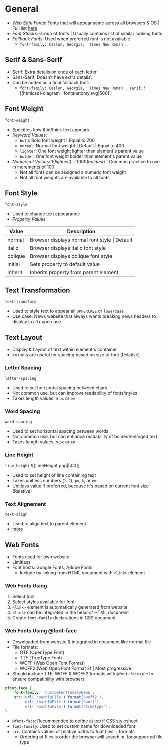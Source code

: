 # General
- *Web Safe Fonts*: Fonts that will appear same across all browsers & OS | Full list [here](https://www.cssfontstack.com/)
- *Font Stacks*: Group of fonts | Usually contains list of similar looking fonts
- *Fallback Fonts*: Used when preferred font is not available
	- `font-family: Caslon, Georgia, 'Times New Roman';`
## Serif & Sans-Serif
- Serif: Extra details on ends of each letter
- Sans-Serif: Doesn't have extra details\
- Can be added as a final fallback font:
	- `font-family: Caslon, Georgia, 'Times New Roman', serif;`
![[htmlcss1-diagram__fontanatomy.svg|500]]
## Font Weight
`font-weight`
- Specifies how thin/thick text appears
- *Keyword Values*:
	- `bold`: Bold font weight | Equal to $700$
	- `normal`: Normal font weight | Default | Equal to $400$
	- `lighter`: One font weight lighter than element's parent value
	- `bolder`: One font weight bolder than element's parent value
- *Numerical Values*: $1(lightest)-1000(boldest)$ | Common practice to use in increments of $100$
	- Not all fonts can be assigned a numeric font weight
	- Not all font weights are available to all fonts
## Font Style
`font-style`
- Used to change text appearance
- *Property Values*

| Value   | Description                                       |
| ------- | ------------------------------------------------- |
| normal  | Browser displays normal font style &#124; Default |
| italic  | Browser displays italic font style                |
| oblique | Browser displays oblique font style               |
| initial | Sets property to default value                    |
| inherit | Inherits property from parent element             | 
## Text Transformation
`text-transform`
- Used to style text to appear all `UPPERCASE` or `lowercase`
- Use case: News website that always wants breaking news headers to display in all uppercase
## Text Layout
- Display & Layout of text within element's container
- `em` units are useful for spacing based on size of font (Relative)
### Letter Spacing
`letter-spacing`
- Used to set horizontal spacing between chars
- Not common use, but can improve readability of fonts/styles
- Takes length values in `px` or `em`
### Word Spacing
`word-spacing`
- Used to set horizontal spacing between words
- Not common use, but can enhance readability of bolded/enlarged text
- Takes length values in `px` or `em`
### Line Height
`line-height`
![[LineHeight.png|500]]
- Used to set height of line containing text
- Takes unitless numbers (`1.2`), `px`, `%`, or `em`
- Unitless value if preferred, because it's based on current font size (Relative)
### Text Alignement
`text-align`
- Used to align text to parent element
- [more](css.md)
## Web Fonts
- Fonts used for own website
- Limitless
- Font hosts: Google Fonts, Adobe Fonts
	- Include by linking from HTML document with `<link>` element
### Web Fonts Using <link>
1. Select font
2. Select styles available for font
3. `<link>` element is automatically generated from website
4. `<link>` can be integrated in the head of HTML document
5. Create `font-family` declarations in CSS document
### Web Fonts Using @font-face
- Downloaded from website & integrated in document like normal file
- File formats:
	- OTF (OpenType Font)
	- TTF (TrueType Font)
	- WOFF (Web Open Font Format)
	- WOFF2 (Web Open Font Format 2) | Most progressive
- Should include TTF, WOFF & WOFF2 formats with `@font-face` rule to ensure compatibility with browsers
```css
@font-face {
	font-family: 'CustomFontFamilyName';
	src: url('/pathToFile') format('woff2'),
		 url('/pathToFile') format('woff'),
		 url('/pathToFile') format('truetype');
}
```
- `@font-face`: Recommended to define at top if CSS stylesheet
- `font-family`: Used to set custom name for downloaded font
- `src`: Contains values of relative paths to font files + formats
	- Ordering of files is order the browser will search in, for supported file type
